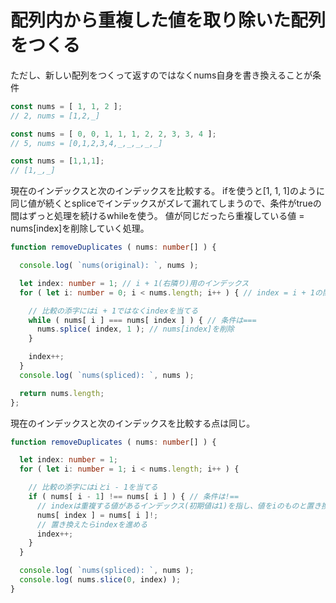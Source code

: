 # 配列内から重複した値を取り除いた配列をつくる

ただし、新しい配列をつくって返すのではなくnums自身を書き換えることが条件

```typescript
const nums = [ 1, 1, 2 ];
// 2, nums = [1,2,_]

const nums = [ 0, 0, 1, 1, 1, 2, 2, 3, 3, 4 ];
// 5, nums = [0,1,2,3,4,_,_,_,_,_]

const nums = [1,1,1];
// [1,_,_]
```

現在のインデックスと次のインデックスを比較する。
ifを使うと[1, 1, 1]のように同じ値が続くとspliceでインデックスがズレて漏れてしまうので、条件がtrueの間はずっと処理を続けるwhileを使う。
値が同じだったら重複している値 = nums[index]を削除していく処理。

```typescript
function removeDuplicates ( nums: number[] ) {

  console.log( `nums(original): `, nums );

  let index: number = 1; // i + 1(右隣り)用のインデックス
  for ( let i: number = 0; i < nums.length; i++ ) { // index = i + 1の関係

    // 比較の添字にはi + 1ではなくindexを当てる
    while ( nums[ i ] === nums[ index ] ) { // 条件は===
      nums.splice( index, 1 ); // nums[index]を削除
    }

    index++;
  }
  console.log( `nums(spliced): `, nums );

  return nums.length;
};
```

現在のインデックスと次のインデックスを比較する点は同じ。

```typescript
function removeDuplicates ( nums: number[] ) {

  let index: number = 1;
  for ( let i: number = 1; i < nums.length; i++ ) {

    // 比較の添字にはiとi - 1を当てる
    if ( nums[ i - 1] !== nums[ i ] ) { // 条件は!==
      // indexは重複する値があるインデックス(初期値は1)を指し、値をiのものと置き換える。
      nums[ index ] = nums[ i ]!;
      // 置き換えたらindexを進める
      index++;
    }
  }

  console.log( `nums(spliced): `, nums );
  console.log( nums.slice(0, index) );
}
```
